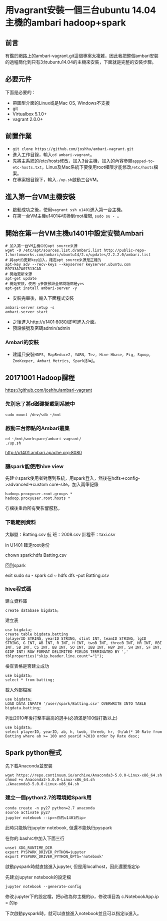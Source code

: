 # 用vagrant安裝一個三台ubuntu 14.04主機的ambari hadoop+spark
## 前言
有鑑於網路上的ambari-vagrant.git這個專案太複雜，因此我把整個ambari安裝的過程簡化到只有3台ubuntu14.04的主機來安裝，下面就是完整的安裝步驟。

## 必要元件

下面是必要的：

* 帶圖型介面的Linux或是Mac OS, Windows不支援
* git
* Virtualbox 5.1.0+
* vagrant 2.0.0+


## 前置作業
* `git clone https://github.com/joshhu/ambari-vagrant.git`
* 進入工作目錄，輸入`cd ambari-vagrant`。
* 先將主系統的/etc/hosts修改，加入3台主機，加入的內容參閱```appped-to-etc-hosts.txt```，Linux及Mac系統下要使用root權限才能修改`/etc/hosts`檔案。
* 在專案根目錄下，輸入`./up.sh`啟動三台VM。

## 進入第一台VM主機安裝

* 啟動成功之後，使用`vagrant ssh u1401`進入第一台主機。
* 在第一台VM主機u1401中切換到root權限, `sudo su - `。

## 開始在第一台VM主機u1401中設定安裝Ambari

```ssh
# 加入第一台VM主機中的apt source來源
wget -O /etc/apt/sources.list.d/ambari.list http://public-repo-1.hortonworks.com/ambari/ubuntu14/2.x/updates/2.2.2.0/ambari.list
# 將apt的更新key加入，確定apt source來源是正確的
apt-key adv --recv-keys --keyserver keyserver.ubuntu.com B9733A7A07513CAD
# 開始更新來源
apt-get update
# 開始安裝，使用-y參數預設全部問題都是yes
apt-get install ambari-server -y
```

* 安裝完畢後，輸入下面程式安裝
```
ambari-server setup -s
ambari-server start
```

* 之後進入http://u1401:8080/即可進入介面。
* 預設帳號及密碼admin/admin

### Ambari的安裝

* 建議只安裝```HDFS, MapReduce2, YARN, Tez, Hive Hbase, Pig, Sqoop, ZooKeeper, Ambari Metrics, Spark```即可。
 
## 20171001 Hadoop課程

<https://github.com/joshhu/ambari-vagrant>

### 先別忘了將d磁碟掛載到系統中
```
sudo mount /dev/sdb ~/mnt
```

### 啟動三台節點的Ambari叢集

```
cd ~/mnt/workspace/ambari-vagrant/
./up.sh
```

<http://u1401.ambari.apache.org:8080>

### 讓spark能使用hive view

先建立spark使用者對應到系統，用spark登入，然後在hdfs->config->advanced->custom core-site，加入兩筆記錄
```
hadoop.proxyuser.root.groups *
hadoop.proxyuser.root.hosts *
```
存檔後重啟所有受影響服務。

### 下載範例資料

大聯盟：Batting.csv
航  班：2008.csv
計程車：taxi.csv

in U1401
確定root身份

chown spark:hdfs Batting.csv

回到spark
 
exit
sudo su - spark
cd ~
hdfs dfs -put Batting.csv

### hive程式碼

建立資料庫
```
create database bigdata;
```

建立表
```
use bigdata;
create table bigdata.batting
(playerID STRING, yearID STRING, stint INT, teamID STRING, lgID STRING, G INT, AB INT, R INT, H INT, twoB INT, threeB INT, HR INT, RBI INT, SB INT, CS INT, BB INT, SO INT, IBB INT, HBP INT, SH INT, SF INT, GIDP INT) ROW FORMAT DELIMITED FIELDS TERMINATED BY ',' tblproperties("skip.header.line.count"="1"); 
```

檢查表格是否建立成功
```
use bigdata;
select * from batting;
```


載入外部檔案
```
use bigdata;
LOAD DATA INPATH '/user/spark/Batting.csv' OVERWRITE INTO TABLE bigdata.batting;
```

列出2010年後打擊率最高的選手(必須滿足100個打數以上)
```
use bigdata;
select playerID, yearID, ab, h, twob, threeb, hr, (h/ab)* 10 Rate from Batting where ab >= 100 and yearid >2010 order by Rate desc;
```

## Spark python程式

先下載Anaconda並安裝
```
wget https://repo.continuum.io/archive/Anaconda3-5.0.0-Linux-x86_64.sh
chmod +x Anaconda3-5.0.0-Linux-x86_64.sh
./Anaconda3-5.0.0-Linux-x86_64.sh
```

### 建立一個python2.7的環境給Spark用
```
conda create -n py27 python=2.7 anaconda
source activate py27
jupyter notebook --ip=<你的u1401的ip>
```
此時只能執行jupyter notebook, 但還不能執行pyspark

在你的.bashrc中加入下面三行
```
unset XDG_RUNTIME_DIR
export PYSPARK_DRIVER_PYTHON=jupyter
export PYSPARK_DRIVER_PYTHON_OPTS='notebook'
```

啟動pyspark時就直接進入jupyter, 但是用localhost，因此還要指定ip

先建立jupyter notebook的設定檔
```
jupyter notebook --generate-config
```

修改.jupyter下的設定檔，把ip改為你主機的ip，修改項目為
c.NotebookApp.ip = <u1401>的ip

下次啟動pyspark時，就可以直接進入notebook並且可以指定ip進入。
